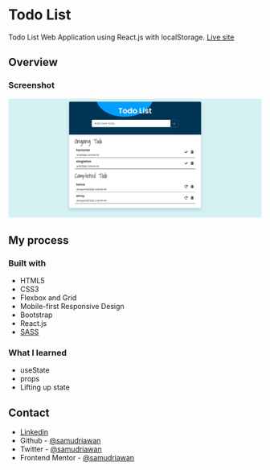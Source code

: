 # Todo List

Todo List Web Application using React.js with localStorage.
[Live site](https://dz-todo-reactjs.netlify.app/)

## Overview

### Screenshot

![Preview Screenshot](images/screenshot-react.png)

## My process

### Built with

- HTML5
- CSS3
- Flexbox and Grid
- Mobile-first Responsive Design
- Bootstrap
- React.js
- [SASS](https://sass-lang.com/)

### What I learned

- useState
- props
- Lifting up state

## Contact

- [Linkedin](https://id.linkedin.com/in/dyota-samudriawan)
- Github - [@samudriawan](https://github.com/samudriawan/)
- Twitter - [@samudriawan](https://twitter.com/samudriawan)
- Frontend Mentor - [@samudriawan](https://www.frontendmentor.io/profile/samudriawan)
